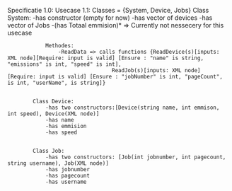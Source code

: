 Specificatie 1.0:
	Usecase 1.1:
		Classes = {System, Device, Jobs}
			Class System:
				-has constructor (empty for now)
				-has vector of devices
				-has vector of Jobs
				-(has Totaal emmision)* => Currently not nessecery for this usecase 	
				
				Methodes:
					-ReadData => calls functions {ReadDevice(s)[inputs: XML node][Require: input is valid] [Ensure : "name" is string, "emissions" is int, "speed" is int], 
								     ReadJob(s)[inputs: XML node] [Require: input is valid] [Ensure : "jobNumber" is int, "pageCount", is int, "userName", is string]}	
						 										
				
			Class Device:
				-has two constructors:[Device(string name, int emmison, int speed), Device(XML node)]
				-has name
				-has emmision
				-has speed
				
				
			Class Job:
				-has two constructors: [Job(int jobnumber, int pagecount, string username), Job(XML node)]
				-has jobnumber
				-has pagecount
				-has username
				
		
		
